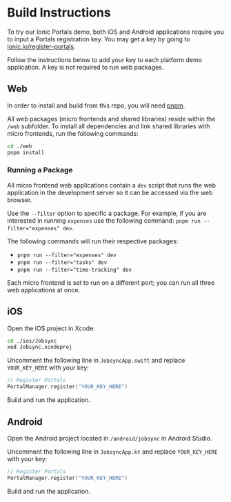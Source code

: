 # Build Instructions

To try our Ionic Portals demo, both iOS and Android applications require you to input a Portals registration key. You may get a key by going to <a href="https://ionic.io/register-portals" target="_blank">ionic.io/register-portals</a>. 

Follow the instructions below to add your key to each platform demo application. A key is not required to run web packages.

## Web

In order to install and build from this repo, you will need <a href="https://pnpm.io" target="_blank">pnpm</a>.

All web packages (micro frontends and shared libraries) reside within the `/web` subfolder. To install all dependencies and link shared libraries with micro frontends, run the following commands:

```bash
cd ./web
pnpm install
```

### Running a Package

All micro frontend web applications contain a `dev` script that runs the web application in the development server so it can be accessed via the web browser.

Use the `--filter` option to specific a package. For example, if you are interested in running `expenses` use the following command: `pnpm run --filter="expenses" dev`. 

The following commands will run their respective packages:

- `pnpm run --filter="expenses" dev`
- `pnpm run --filter="tasks" dev`
- `pnpm run --filter="time-tracking" dev`

Each micro frontend is set to run on a different port; you can run all three web applications at once. 

## iOS

Open the iOS project in Xcode:

```bash
cd ./ios/Jobsync
xed Jobsync.xcodeproj
```

Uncomment the following line in `JobsyncApp.swift` and replace `YOUR_KEY_HERE` with your key:

```swift
// Register Portals
PortalManager.register("YOUR_KEY_HERE")
```

Build and run the application.

## Android

Open the Android project located in `/android/jobsync` in Android Studio.

Uncomment the following line in `JobsyncApp.kt` and replace `YOUR_KEY_HERE` with your key:

```kotlin
// Register Portals
PortalManager.register("YOUR_KEY_HERE")
```

Build and run the application.